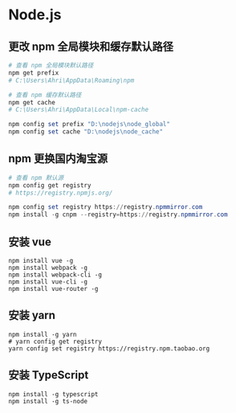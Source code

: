 # Node.js

## 更改 npm 全局模块和缓存默认路径

```powershell
# 查看 npm 全局模块默认路径
npm get prefix
# C:\Users\Ahri\AppData\Roaming\npm

# 查看 npm 缓存默认路径
npm get cache
# C:\Users\Ahri\AppData\Local\npm-cache

npm config set prefix "D:\nodejs\node_global"
npm config set cache "D:\nodejs\node_cache"
```

## npm 更换国内淘宝源

```powershell
# 查看 npm 默认源
npm config get registry
# https://registry.npmjs.org/

npm config set registry https://registry.npmmirror.com
npm install -g cnpm --registry=https://registry.npmmirror.com
```

## 安装 vue

```shell
npm install vue -g
npm install webpack -g
npm install webpack-cli -g
npm install vue-cli -g
npm install vue-router -g
```

## 安装 yarn

```shell
npm install -g yarn
# yarn config get registry
yarn config set registry https://registry.npm.taobao.org
```

## 安装 TypeScript

```shell
npm install -g typescript
npm install -g ts-node
```
